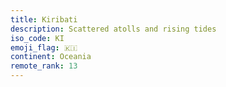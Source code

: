 ```yaml
---
title: Kiribati
description: Scattered atolls and rising tides
iso_code: KI
emoji_flag: 🇰🇮
continent: Oceania
remote_rank: 13
---
```

